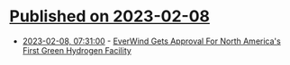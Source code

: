 # [Published on 2023-02-08](index.md)

* [2023-02-08, 07:31:00](https://hardware.slashdot.org/story/23/02/08/0730203/everwind-gets-approval-for-north-americas-first-green-hydrogen-facility?utm_source=rss1.0mainlinkanon&utm_medium=feed) - [EverWind Gets Approval For North America's First Green Hydrogen Facility](https://hardware.slashdot.org/story/23/02/08/0730203/everwind-gets-approval-for-north-americas-first-green-hydrogen-facility?utm_source=rss1.0mainlinkanon&utm_medium=feed)
